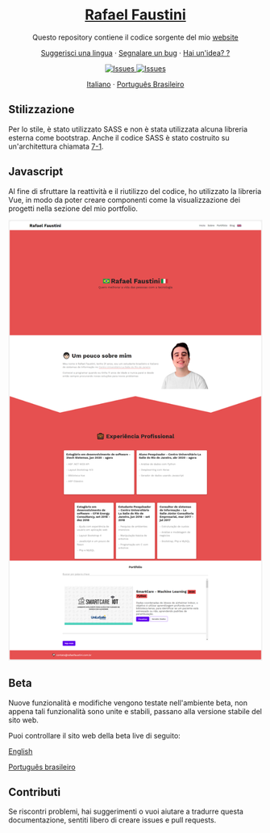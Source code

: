 <a href="https://rafaelfaustini.com"><h1 align="center">Rafael Faustini</h1></a>

  <p align="center">
  Questo repository contiene il codice sorgente del mio <a href="https://rafaelfaustini.com.br">website</a></p>

  <p align="center">
   <a href="https://github.com/rafaelfaustini/rafaelfaustini.com.br/issues/new?assignees=rafaelfaustini&labels=Documentation%2C+Translation&template=new-language-request.md&title=%5Btranslation%5D">Suggerisci una lingua</a>
     ·
    <a href="https://github.com/rafaelfaustini/rafaelfaustini.com.br/issues/new?assignees=&labels=Bug+Fix&template=bug_report.md&title=%5Bbugfix%5D">Segnalare un bug</a>
     ·
    <a href="https://github.com/rafaelfaustini/rafaelfaustini.com.br/issues/new?assignees=&labels=feature&template=feature_request.md&title=%5Bfeature%5D">Hai un'idea? ?</a>
  </p>

  <p align="center">
     <a href="https://github.com/rafaelfaustini/swalCritical/issues">
      <img alt="Issues" src="https://img.shields.io/github/issues/rafaelfaustini/rafaelfaustini.com.br?color=f44336" />
    </a>
     <a href="https://github.com/rafaelfaustini/swalCritical/pulls">
      <img alt="Issues" src="https://img.shields.io/github/issues-pr/rafaelfaustini/rafaelfaustini.com.br?color=f44336" />
    </a>
  </p>

  <p align="center">
    <a href="/docs/readme_it.md">Italiano</a>
    ·
    <a href="/docs/readme_pt-BR.md">Português Brasileiro</a>
  </p>

## Stilizzazione

Per lo stile, è stato utilizzato SASS e non è stata utilizzata alcuna libreria esterna come bootstrap. Anche il codice SASS è stato costruito su un'architettura chiamata [7-1](https://github.com/HugoGiraudel/sass-boilerplate).

## Javascript

Al fine di sfruttare la reattività e il riutilizzo del codice, ho utilizzato la libreria Vue, in modo da poter creare componenti come la visualizzazione dei progetti nella sezione del mio portfolio.

![Immagine del website](/img/website1.png)

## Beta
Nuove funzionalità e modifiche vengono testate nell'ambiente beta, non appena tali funzionalità sono unite e stabili, passano alla versione stabile del sito web.

Puoi controllare il sito web della beta live di seguito:

[English](beta.rafaelfaustini.com)

[Português brasileiro](beta.rafaelfaustini.com.br)

## Contributi

Se riscontri problemi, hai suggerimenti o vuoi aiutare a tradurre questa documentazione, sentiti libero di creare issues e pull requests.
